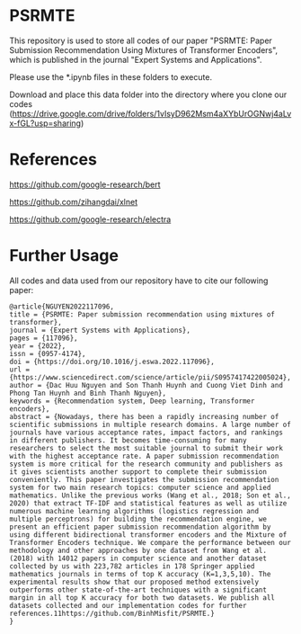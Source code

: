 # PSRMTE
This repository is used to store all codes of our paper "PSRMTE: Paper Submission Recommendation Using Mixtures of Transformer Encoders", which is published in the journal "Expert Systems and Applications".


Please use the *.ipynb files in these folders to execute.
 
Download and place this data folder into the directory where you clone our codes (https://drive.google.com/drive/folders/1vIsyD962Msm4aXYbUrOGNwj4aLvx-fGL?usp=sharing)

# References
https://github.com/google-research/bert

https://github.com/zihangdai/xlnet

https://github.com/google-research/electra


# Further Usage
All codes and data used from our repository have to cite our following paper:

```
@article{NGUYEN2022117096,
title = {PSRMTE: Paper submission recommendation using mixtures of transformer},
journal = {Expert Systems with Applications},
pages = {117096},
year = {2022},
issn = {0957-4174},
doi = {https://doi.org/10.1016/j.eswa.2022.117096},
url = {https://www.sciencedirect.com/science/article/pii/S0957417422005024},
author = {Dac Huu Nguyen and Son Thanh Huynh and Cuong Viet Dinh and Phong Tan Huynh and Binh Thanh Nguyen},
keywords = {Recommendation system, Deep learning, Transformer encoders},
abstract = {Nowadays, there has been a rapidly increasing number of scientific submissions in multiple research domains. A large number of journals have various acceptance rates, impact factors, and rankings in different publishers. It becomes time-consuming for many researchers to select the most suitable journal to submit their work with the highest acceptance rate. A paper submission recommendation system is more critical for the research community and publishers as it gives scientists another support to complete their submission conveniently. This paper investigates the submission recommendation system for two main research topics: computer science and applied mathematics. Unlike the previous works (Wang et al., 2018; Son et al., 2020) that extract TF-IDF and statistical features as well as utilize numerous machine learning algorithms (logistics regression and multiple perceptrons) for building the recommendation engine, we present an efficient paper submission recommendation algorithm by using different bidirectional transformer encoders and the Mixture of Transformer Encoders technique. We compare the performance between our methodology and other approaches by one dataset from Wang et al. (2018) with 14012 papers in computer science and another dataset collected by us with 223,782 articles in 178 Springer applied mathematics journals in terms of top K accuracy (K=1,3,5,10). The experimental results show that our proposed method extensively outperforms other state-of-the-art techniques with a significant margin in all top K accuracy for both two datasets. We publish all datasets collected and our implementation codes for further references.11https://github.com/BinhMisfit/PSRMTE.}
}
```
